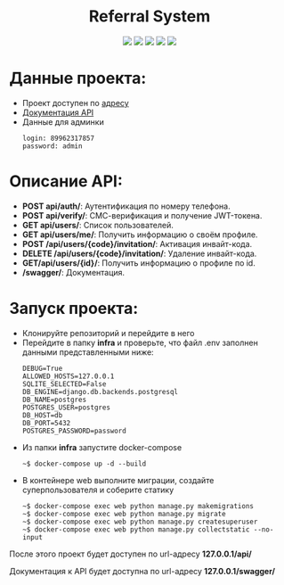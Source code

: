 <div id="header" align="center">
  <h1>Referral System</h1>
  <img src="https://img.shields.io/badge/Python-3.7.9-F8F8FF?style=for-the-badge&logo=python&logoColor=20B2AA">
  <img src="https://img.shields.io/badge/Django-3.2.20-F8F8FF?style=for-the-badge&logo=django&logoColor=00FF00">
  <img src="https://img.shields.io/badge/DjangoRestFramework-3.14.0-F8F8FF?style=for-the-badge&logo=django&logoColor=00FF00">
  <img src="https://img.shields.io/badge/PostgreSQL-555555?style=for-the-badge&logo=postgresql&logoColor=F5F5DC">
  <img src="https://img.shields.io/badge/Docker-555555?style=for-the-badge&logo=docker&logoColor=2496ED">
</div>

# Данные проекта:
- Проект доступен по [адресу](https://kassschenko.pythonanywhere.com/api/)
- [Документация API](https://kassschenko.pythonanywhere.com/swagger/)
- Данные для админки
  ```
  login: 89962317857
  password: admin
  ```
# Описание API:
- **POST api/auth/**: Аутентификация по номеру телефона.
- **POST api/verify/**: СМС-верификация и получение JWT-токена.
- **GET api/users/**: Список пользователей.
- **GET api/users/me/**: Получить информацию о своём профиле.
- **POST /api/users/{code}/invitation/**: Активация инвайт-кода.
- **DELETE /api/users/{code}/invitation/**: Удаление инвайт-кода.
- **GET/api/users/{id}/**: Получить информацию о профиле по id.
- **/swagger/**: Документация.
# Запуск проекта:
- Клонируйте репозиторий и перейдите в него
- Перейдите в папку **infra** и проверьте, что файл .env заполнен данными представленными ниже:
  ```
  DEBUG=True
  ALLOWED_HOSTS=127.0.0.1
  SQLITE_SELECTED=False
  DB_ENGINE=django.db.backends.postgresql
  DB_NAME=postgres
  POSTGRES_USER=postgres
  DB_HOST=db
  DB_PORT=5432
  POSTGRES_PASSWORD=password
  ```
- Из папки **infra** запустите docker-compose 
  ```
  ~$ docker-compose up -d --build
  ```
- В контейнере web выполните миграции, создайте суперпользователя и соберите статику
  ```
  ~$ docker-compose exec web python manage.py makemigrations
  ~$ docker-compose exec web python manage.py migrate
  ~$ docker-compose exec web python manage.py createsuperuser
  ~$ docker-compose exec web python manage.py collectstatic --no-input
  ```

После этого проект будет доступен по url-адресу **127.0.0.1/api/**

Документация к API будет доступна по url-адресу **127.0.0.1/swagger/**
